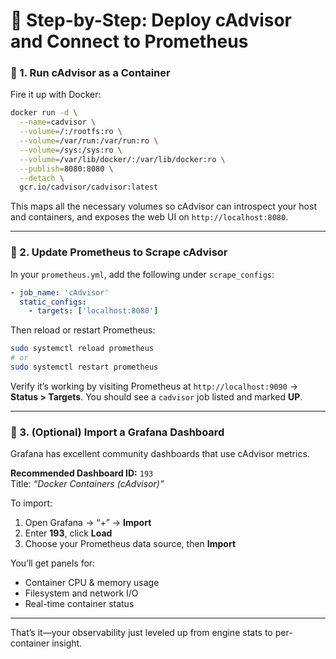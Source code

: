 
# 🚀 Step-by-Step: Deploy cAdvisor and Connect to Prometheus

### 🧱 1. Run cAdvisor as a Container

Fire it up with Docker:

```bash
docker run -d \
  --name=cadvisor \
  --volume=/:/rootfs:ro \
  --volume=/var/run:/var/run:ro \
  --volume=/sys:/sys:ro \
  --volume=/var/lib/docker/:/var/lib/docker:ro \
  --publish=8080:8080 \
  --detach \
  gcr.io/cadvisor/cadvisor:latest
```

This maps all the necessary volumes so cAdvisor can introspect your host and containers, and exposes the web UI on `http://localhost:8080`.

---

### 📡 2. Update Prometheus to Scrape cAdvisor

In your `prometheus.yml`, add the following under `scrape_configs`:

```yaml
- job_name: 'cAdvisor'
  static_configs:
    - targets: ['localhost:8080']
```

Then reload or restart Prometheus:

```bash
sudo systemctl reload prometheus
# or
sudo systemctl restart prometheus
```

Verify it’s working by visiting Prometheus at `http://localhost:9090` → **Status > Targets**. You should see a `cadvisor` job listed and marked **UP**.

---

### 🎨 3. (Optional) Import a Grafana Dashboard

Grafana has excellent community dashboards that use cAdvisor metrics.

**Recommended Dashboard ID:** `193`  
Title: *“Docker Containers (cAdvisor)”*

To import:
1. Open Grafana → “+” → **Import**
2. Enter **193**, click **Load**
3. Choose your Prometheus data source, then **Import**

You’ll get panels for:
- Container CPU & memory usage
- Filesystem and network I/O
- Real-time container status

---

That’s it—your observability just leveled up from engine stats to per-container insight.
